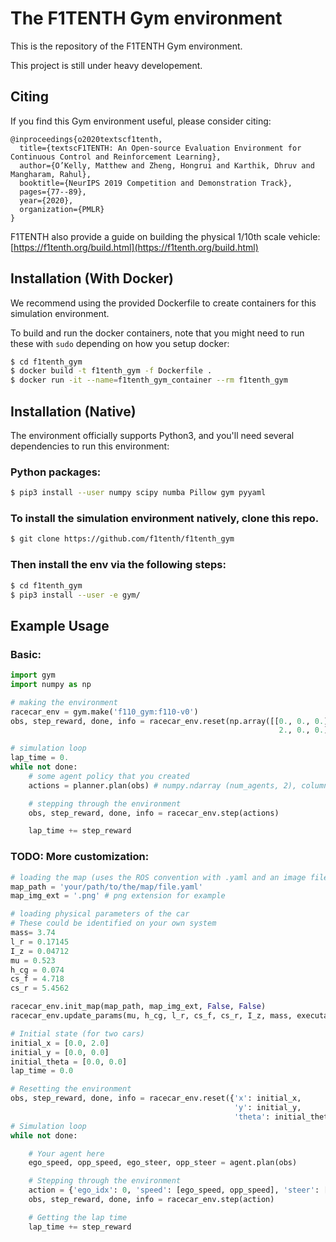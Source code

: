 # The F1TENTH Gym environment

This is the repository of the F1TENTH Gym environment.

This project is still under heavy developement.

## Citing
If you find this Gym environment useful, please consider citing:

```
@inproceedings{o2020textscf1tenth,
  title={textscF1TENTH: An Open-source Evaluation Environment for Continuous Control and Reinforcement Learning},
  author={O’Kelly, Matthew and Zheng, Hongrui and Karthik, Dhruv and Mangharam, Rahul},
  booktitle={NeurIPS 2019 Competition and Demonstration Track},
  pages={77--89},
  year={2020},
  organization={PMLR}
}
```

F1TENTH also provide a guide on building the physical 1/10th scale vehicle:[https://f1tenth.org/build.html](https://f1tenth.org/build.html)

## Installation (With Docker)
We recommend using the provided Dockerfile to create containers for this simulation environment.

To build and run the docker containers, note that you might need to run these with ```sudo``` depending on how you setup docker:
```bash
$ cd f1tenth_gym
$ docker build -t f1tenth_gym -f Dockerfile .
$ docker run -it --name=f1tenth_gym_container --rm f1tenth_gym
```

## Installation (Native)
The environment officially supports Python3, and you'll need several dependencies to run this environment:

### Python packages:

```bash
$ pip3 install --user numpy scipy numba Pillow gym pyyaml
```

### To install the simulation environment natively, clone this repo.

```bash
$ git clone https://github.com/f1tenth/f1tenth_gym
```

### Then install the env via the following steps:
```bash
$ cd f1tenth_gym
$ pip3 install --user -e gym/
```

## Example Usage
### Basic:
```python
import gym
import numpy as np

# making the environment
racecar_env = gym.make('f110_gym:f110-v0')
obs, step_reward, done, info = racecar_env.reset(np.array([[0., 0., 0.], # pose of ego
                                                            2., 0., 0.])) # pose of 2nd agent

# simulation loop
lap_time = 0.
while not done:
    # some agent policy that you created
    actions = planner.plan(obs) # numpy.ndarray (num_agents, 2), columns are steering angle and then velocity

    # stepping through the environment
    obs, step_reward, done, info = racecar_env.step(actions)

    lap_time += step_reward
```

### TODO: More customization:
```python
# loading the map (uses the ROS convention with .yaml and an image file)
map_path = 'your/path/to/the/map/file.yaml'
map_img_ext = '.png' # png extension for example

# loading physical parameters of the car
# These could be identified on your own system
mass= 3.74
l_r = 0.17145
I_z = 0.04712
mu = 0.523
h_cg = 0.074
cs_f = 4.718
cs_r = 5.4562

racecar_env.init_map(map_path, map_img_ext, False, False)
racecar_env.update_params(mu, h_cg, l_r, cs_f, cs_r, I_z, mass, executable_dir, double_finish=True)

# Initial state (for two cars)
initial_x = [0.0, 2.0]
initial_y = [0.0, 0.0]
initial_theta = [0.0, 0.0]
lap_time = 0.0

# Resetting the environment
obs, step_reward, done, info = racecar_env.reset({'x': initial_x,
                                                  'y': initial_y,
                                                  'theta': initial_theta})
# Simulation loop
while not done:

    # Your agent here
    ego_speed, opp_speed, ego_steer, opp_steer = agent.plan(obs)

    # Stepping through the environment
    action = {'ego_idx': 0, 'speed': [ego_speed, opp_speed], 'steer': [ego_steer, opp_steer]}
    obs, step_reward, done, info = racecar_env.step(action)

    # Getting the lap time
    lap_time += step_reward
```
